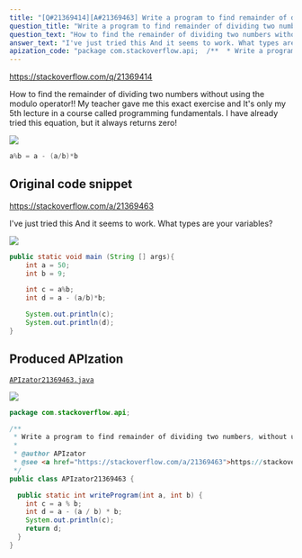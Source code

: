 ```yaml
---
title: "[Q#21369414][A#21369463] Write a program to find remainder of dividing two numbers, without using % operator? In Java"
question_title: "Write a program to find remainder of dividing two numbers, without using % operator? In Java"
question_text: "How to find the remainder of dividing two numbers without using the modulo operator!!  My teacher gave me this exact exercise and It's only my 5th lecture in a course called programming fundamentals. I have already tried this equation, but it always returns zero!"
answer_text: "I've just tried this And it seems to work. What types are your variables?"
apization_code: "package com.stackoverflow.api;  /**  * Write a program to find remainder of dividing two numbers, without using % operator? In Java  *  * @author APIzator  * @see <a href=\"https://stackoverflow.com/a/21369463\">https://stackoverflow.com/a/21369463</a>  */ public class APIzator21369463 {    public static int writeProgram(int a, int b) {     int c = a % b;     int d = a - (a / b) * b;     System.out.println(c);     return d;   } }"
---
```


https://stackoverflow.com/q/21369414

How to find the remainder of dividing two numbers without using the modulo operator!! 
My teacher gave me this exact exercise and It&#x27;s only my 5th lecture in a course called programming fundamentals.
I have already tried this equation,
but it always returns zero!


<div class="code-logo"><img src="/stackoverflow.png" /></div>

```java
a%b = a - (a/b)*b
```


## Original code snippet

https://stackoverflow.com/a/21369463

I&#x27;ve just tried this
And it seems to work. What types are your variables?

<div class="code-logo"><img src="/stackoverflow.png" /></div>

```java
public static void main (String [] args){
    int a = 50;
    int b = 9;

    int c = a%b;
    int d = a - (a/b)*b;

    System.out.println(c);
    System.out.println(d);
}
```

## Produced APIzation

[`APIzator21369463.java`](https://github.com/blind-papers/apization-temp-data/raw/main/search/APIzator21369463.java)

<div class="code-logo"><img src="/apizator.png" /></div>

```java
package com.stackoverflow.api;

/**
 * Write a program to find remainder of dividing two numbers, without using % operator? In Java
 *
 * @author APIzator
 * @see <a href="https://stackoverflow.com/a/21369463">https://stackoverflow.com/a/21369463</a>
 */
public class APIzator21369463 {

  public static int writeProgram(int a, int b) {
    int c = a % b;
    int d = a - (a / b) * b;
    System.out.println(c);
    return d;
  }
}

```